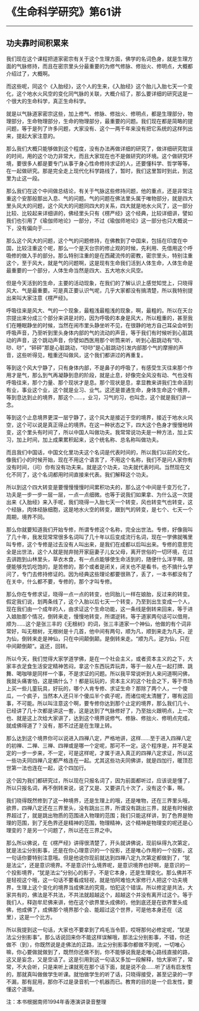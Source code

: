 # 《生命科学研究》第61讲

------

## 功夫靠时间积累来

我们现在这个课程把道家密宗有关于这个生理方面，佛学的名词色身，就是生理方面的气脉修持，而且在密宗里头分最重要的为修气修脉、修拙火、修明点，大概都介绍过了，大概啊。

而这些呢，同这个《入胎经》，这个人的生来，《入胎经》这个胎儿入胎七天一个变化，这个地水火风空的变化同气脉的关联，大概介绍了，那么要详细的研究这是一个很大的生命科学，真正生命科学。

就是以气脉道家密宗这些，加上修气、修脉、修拙火、修明点，都是生理部分，物理部分，生命物理部分，生命的物理部分，最重要的问题。我们现在都是简略的提问题，等于是列了许多问题，大家没有、这个一两千年来没有把它系统的这样列出来，提起大家注意的。

那么我们大概只能够做到这个程度，没有办法再做详细的研究了，做详细研究耽误的时间，用的这个功力非常大，而且大家现在也不是做研究的环境。这个做研究环境，要很多人都是要专门从事于身心性命修持求证的人，还要懂科学、哲学等等，在一起做研究。那是完全走上现代化科学路线了，暂时，我们这里暂时到此，到这里为止这一段。

那么我们在这个中间做总结论，有关于气脉这些修持问题，他的重点，还是非常注重这个安那般那出入息、气的问题。气的问题在佛法里头属于唯物部分，就是四大里头风大的问题，这个风大的问题同四大的关系，四大就是地水火风了，这一部分比较、比较起来详细讲的，佛经里头只有《楞严经》这个经典，比较详细讲，譬如我们也引用了《瑜伽师地论》一部分，不过《瑜伽师地论》这一部分也只大概说一下，没有偏向于……

那么这个风大的问题，这个气的问题修持，在佛教到了中国来，包括在印度在中国，比较注重这个呢，那么一个是天台宗的修止观的时候，先利用、先借用这个呼吸修的做入手的部分。那么特别注重的是在西藏流传的密教，密宗里头，特别注重这个，至于风大，就是气的问题啊，这是现有生命我们活到人体生命，人体生命是最重要的一个部分，人体生命当然是四大、五大地水火风空。

但是今天活到的生命，主要的活动现象，在我们的了解认识上感觉知觉上，只晓得风大、气是最重要。可是真正要认识气呢，几乎大家都没有搞清楚，所以我特别提出来叫大家注意《楞严经》。

呼吸往来是风大、气的一个现象，最粗浅最粗浅的现象，啊，最粗的。所以在天台宗提出来分成三个部分来讲是对的，因为呼吸的本身是风大，所以粗重的，甚至我们在睡眠静坐的时候，当然在闹市里头静坐听不见，在很静的地方自己耳朵会听到呼吸声音，乃至听到里头身体内部的气的流动的声音，等于我们有时候听到心脏跳动的声音，这个跳动声音，你譬如西医用那个听筒来听，听到心脏跳动有“唦、唦、唦”，“砰砰”那是心脏跳动，“唦唦”是心脏跳动引发内部那个气的摩擦的声音，这些听得见，粗重还叫做风，这个我们都讲过的再重复。

等到这个风大宁静了，只有身体内部，不是鼻子的呼吸了，有感受生灭往来那个作用才是气，那么到气再凝静到息的阶段，就是止息，好像完全风没有动、气也没有呼吸往来，那个力量、那个现状才是息。那个现状是息，拿显教来讲我们生命活到有业，事业这个业，这个就是业习、业气。这还是普通生命，身体生命这个境界，等到息达到止的境界，那这个……，业习，习气的习，也叫念，这个就是我们讲一念。

等到这个止息境界更深一层宁静了，这个风大是接近于空的境界，接近于地水火风空，这个可以说是真正得止的境界。在这一种状态之下，四大这个色身才慢慢地转变，这个里头有时间了，所以中国人叫做功夫。我常常说功夫是一种方法，加上实习，加上时间，加上成果累积起来，这个统名称、总名称叫做功夫。

而且我们中国话，中国文化里功夫这个名词是代表时间的，所以我们以前的文化，像我们小的时候开始，现在不用这个语言了，不用这个名称，我们不是问人家你有没有时间，（问）你有没有功夫来。就是这个功夫，功夫就代表时间。当然现在文化不同了，这个名词都用时间直接来代表。我们解释这个功夫。

所以到这个四大转变是要慢慢慢慢时间累积功夫的，那么这个中间是千变万化了，功夫是一步一步一层一层，一点一点细微。也等于说我们如果拿、为什么这一次提出来《入胎经》来入手呢，我们晓得一入胎七天一个转变，风也转变气也转变，这个经脉，肉体经脉细胞，这是地水火空的转变，跟到气的转变，是七个、七天一个周期，境界不同。

那么你就要知道我们开始专修，所谓专修这个名称，完全出世法。专修，好像我叫了几十年，我发现常常很多名词叫了几十年以后变成流行名词，现在一学佛就嘴里叫专修，这个专修是过去没有人叫出来，是我们在成都以后叫出来。专修的意思完全是出世法，这个人就是抛弃抛开家庭妻子儿女父母，离开世俗的一切环境，在过去讲跑到山林里头，草衣木食，有一点点能够使生命活到的，随便什么洋芋啊，随便能够充饥吃饱的，是苦修的，那个或者是闭关，闭关也不是看书，也不搞什么学问了，专门去修持修证的。因为经典这些理论都要很熟了，丢了，一本书都没有了在关中，什么都不要，专修的，那个才叫专修。

那么你在专修求证，晓得一点一点的转变，也同胎儿一样在娘胎，反过来的转变。假定我们说，划两条线了，这个入胎以后七天一个转变，乃至到出生变成一个人，现在我们由一个成年的人，由求证这个生命功能，这一条线是倒转来回来，等于进入娘胎那个情况，倒转来走，慢慢地转变，所谓逆转。等于道家两句话可以借用，顺为……这个是张三丰的《无根树》的词，张三丰道家一个神仙，他做的有个词非常好，叫无根树，无根树是十几首，他中间有两句，顺为凡，顺到来走为凡夫，逆为仙，倒转来走是神仙，只在中间颠倒颠。是倒转来走。“顺为凡，逆为仙，只在中间颠倒颠”。返还，回转。

所以今天，我们觉得大家学道学佛，是在一个社会主义，或者资本主义的之下，大家丰衣足食生活安定精神苦闷，拿这个东西玩弄玩弄，等于一般人在一起打牌、跳舞、喝咖啡是同样一个事，不是求证的问题。所以我平常说听到人来问道啊问佛，我就头痛害怕，这是搞什么？！都是玩玩的，资本主义的这个社会之下，等于市场上买一些儿童玩具，好玩的，哪个人肯专修、求证生命？那除了两个人，一个傻瓜，一个疯子，当然本人还只半个傻瓜半个疯子呢，而诸位呢太清醒了，哪有这回事，不可能。所以叫注意这个啊，要专修你达到那个止定的境界，那么我们几十、已经讲了几十次都是讲这一套，这是达到了气脉修好了，乃至拙火跟明点，上一次也、就是这上次给大家讲了，达到这个境界说修气、修脉、修拙火、修明点完成，就成佛得道了？没有，那不过还是在生理上转。

那么达到这个境界你可以说进入四禅八定，严格地讲，这样……至于进入四禅八定的初禅、二禅、三禅、四禅或是哪一个定呢，那可不一定。这个程序是，并不是呆定的一步一步来，不一定，可是这样呢，才属于进入真正的四禅八定求证，所以这一些功夫同四禅八定都严格连在一起。尤其这些功夫同佛讲，就是四加行，暖顶忍世第一法也连在一起，这个四加行。

这个因为我们都研究过，所以现在只报名词了，因为前面都听过，应该说是懂了，所以只报名词，再不倒转来说，说了又是、又要讲几十次了，没有这个事，啊。

我们晓得既然修到了这一种境界，还是生理上的哦，还是唯物，还在三界里头哦，欲界，四禅八定还在三界里头，没有跳出三界，所谓没有跳出三界，就是有时候欲界超过了，就是跳出物质的范围进入物理的范围；我们只能这样讲，到了色界是物理的范围，到了无色界还是精神的范围，物理精神，这个精神是物理变的呢还是心理变的？是另一个问题了，所以还在三界之中。

那么所以佛说，在《楞严经》讲得很清楚了，开头就讲佛说，现前纵得九次第定，犹是法尘分别影事，还是在你心理意识的一个投影，还是唯心作用的一个投影，这一句话你要特别注意哦。但是他说你现前就达到四禅八定九次第定都做到了，“犹是法尘”，还是意识境界。不是意识什么境界呢，是意识境界也好啊，是意识的一个投影境界，“犹是法尘”分别心的影子，不是它本身，还是生理变化。那么佛并不是轻视这个哦，这一句话不要看成轻视，就是怕阿难怕大家修行人把这个功夫境界，生理上这个变化的境界当成佛法的究竟，怕犯这个错误。所以修定是共法，大家共有的，佛法是不共法，不共法就超越这个，超越这个并没有离开过这个。等于我们人，释迦牟尼佛来讲，他在这个欲界里头成佛的，他到底还是在欲界里头成佛，他成佛了，成佛那个境界那个会、能超过这个世界，可是他本身还在（这里），这是一个比方。

所以我提到这一句话，大家也不要拿到了鸡毛当令箭，哎呀那何必修定呢，“犹是法尘分别影事”。那么话说回来你不能这样误解哦，那法尘分别影事，不错，你还做不（到），你既然说是走佛法的正路，法尘分别影事你都做不到呢，一切唯心嘛，你心要做就做到了，既然你还做不到，你不能够说我是走唯心路线直接的路，这又是妄念，又是空话了。这是引用到这一句话又多加一段解释，怕大家听了，常常，不大会听，只是来听上课就死在那个话下面，就是说不会……听了话有启发性的，那就真叫做做学生听课。就怕做学生的听了话，只晓得接受，甚至记录的一字不漏，那有屁用，那你不过是录音机一个机器而已。教育的目的是一个启发性，要懂这个道理。

注：本书根据南师1994年香港演讲录音整理

